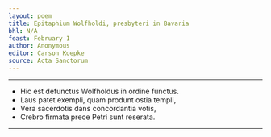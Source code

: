 ```yaml
---
layout: poem
title: Epitaphium Wolfholdi, presbyteri in Bavaria
bhl: N/A
feast: February 1
author: Anonymous
editor: Carson Koepke
source: Acta Sanctorum
---
```


---

- Hic est defunctus Wolfholdus in ordine functus.
- Laus patet exempli, quam produnt ostia templi,
- Vera sacerdotis dans concordantia votis,
- Crebro firmata prece Petri sunt reserata.

---
